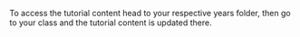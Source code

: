 To access the tutorial content head to your respective years folder, then go to your class and the tutorial content is updated there.